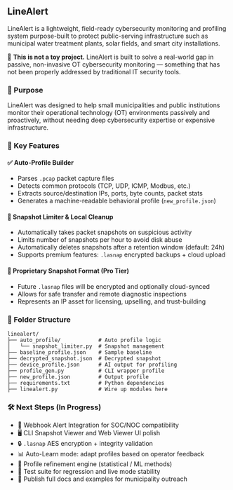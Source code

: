 ## LineAlert

LineAlert is a lightweight, field-ready cybersecurity monitoring and profiling system purpose-built to protect public-serving infrastructure such as municipal water treatment plants, solar fields, and smart city installations.

🚨 **This is not a toy project.** LineAlert is built to solve a real-world gap in passive, non-invasive OT cybersecurity monitoring — something that has not been properly addressed by traditional IT security tools.

### 🎯 Purpose
LineAlert was designed to help small municipalities and public institutions monitor their operational technology (OT) environments passively and proactively, without needing deep cybersecurity expertise or expensive infrastructure.

### 🔑 Key Features

#### ✅ Auto-Profile Builder
- Parses `.pcap` packet capture files
- Detects common protocols (TCP, UDP, ICMP, Modbus, etc.)
- Extracts source/destination IPs, ports, byte counts, packet stats
- Generates a machine-readable behavioral profile (`new_profile.json`)

#### 🧠 Snapshot Limiter & Local Cleanup
- Automatically takes packet snapshots on suspicious activity
- Limits number of snapshots per hour to avoid disk abuse
- Automatically deletes snapshots after a retention window (default: 24h)
- Supports premium features: `.lasnap` encrypted backups + cloud upload

#### 🔐 Proprietary Snapshot Format (Pro Tier)
- Future `.lasnap` files will be encrypted and optionally cloud-synced
- Allows for safe transfer and remote diagnostic inspections
- Represents an IP asset for licensing, upselling, and trust-building

### 📁 Folder Structure
```
linealert/
├── auto_profile/            # Auto profile logic
│   └── snapshot_limiter.py  # Snapshot management
├── baseline_profile.json    # Sample baseline
├── decrypted_snapshot.json  # Decrypted snapshot
├── device_profile.json      # AI output for profiling
├── profile_gen.py           # CLI wrapper profile
├── new_profile.json         # Output profile
├── requirements.txt         # Python dependencies
├── linealert.py             # Wire up modules here
```

### 🛠️ Next Steps (In Progress)
- 📡 Webhook Alert Integration for SOC/NOC compatibility
- 🖥️ CLI Snapshot Viewer and Web Viewer UI polish
- 🔒 `.lasnap` AES encryption + integrity validation
- 📊 Auto-Learn mode: adapt profiles based on operator feedback
- 🧠 Profile refinement engine (statistical / ML methods)
- 🧪 Test suite for regression and live mode stability
- 📝 Publish full docs and examples for municipality outreach
